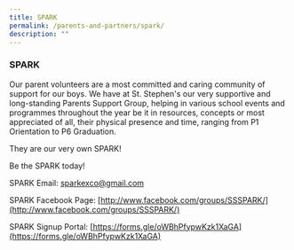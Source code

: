 ```yaml
---
title: SPARK
permalink: /parents-and-partners/spark/
description: ""
---
```

### SPARK

Our parent volunteers are a most committed and caring community of support for our boys. We have at St. Stephen's our very supportive and long-standing Parents Support Group, helping in various school events and programmes throughout the year be it in resources, concepts or most appreciated of all, their physical presence and time, ranging from P1 Orientation to P6 Graduation.

They are our very own SPARK!

  

Be the SPARK today!

  

SPARK Email: [sparkexco@gmail.com](mailto:sparkexco@gmail.com)

SPARK Facebook Page: [http://www.facebook.com/groups/SSSPARK/](http://www.facebook.com/groups/SSSPARK/)

SPARK Signup Portal: [https://forms.gle/oWBhPfypwKzk1XaGA](https://forms.gle/oWBhPfypwKzk1XaGA)